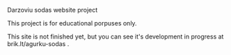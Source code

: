 Darzoviu sodas website project

This project is for educational porpuses only.

This site is not finished yet, but you can see it's development in progress at brik.lt/agurku-sodas .
